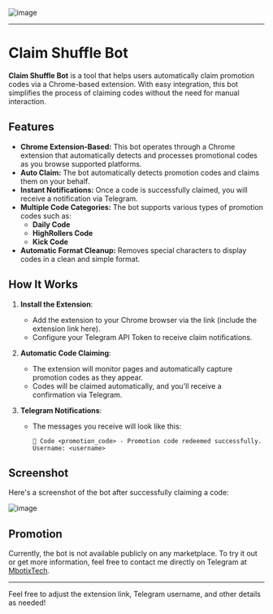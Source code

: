 ![image](https://github.com/user-attachments/assets/978cdec5-b7cb-447d-ae4c-53e019bb863d)

---

# Claim Shuffle Bot

**Claim Shuffle Bot** is a tool that helps users automatically claim promotion codes via a Chrome-based extension. With easy integration, this bot simplifies the process of claiming codes without the need for manual interaction.

## Features

- **Chrome Extension-Based:** This bot operates through a Chrome extension that automatically detects and processes promotional codes as you browse supported platforms.
- **Auto Claim:** The bot automatically detects promotion codes and claims them on your behalf.
- **Instant Notifications:** Once a code is successfully claimed, you will receive a notification via Telegram.
- **Multiple Code Categories:** The bot supports various types of promotion codes such as:
  - **Daily Code**
  - **HighRollers Code**
  - **Kick Code**
- **Automatic Format Cleanup:** Removes special characters to display codes in a clean and simple format.

## How It Works

1. **Install the Extension**:
    - Add the extension to your Chrome browser via the link (include the extension link here).
    - Configure your Telegram API Token to receive claim notifications.

2. **Automatic Code Claiming**:
    - The extension will monitor pages and automatically capture promotion codes as they appear.
    - Codes will be claimed automatically, and you'll receive a confirmation via Telegram.

3. **Telegram Notifications**:
    - The messages you receive will look like this:
      ```
      🔔 Code <promotion_code> - Promotion code redeemed successfully.
      Username: <username>
      ```

## Screenshot

Here's a screenshot of the bot after successfully claiming a code:

![image](https://github.com/user-attachments/assets/b91fab75-03dd-4452-9eac-3c276316e276)

## Promotion

Currently, the bot is not available publicly on any marketplace. To try it out or get more information, feel free to contact me directly on Telegram at [MbotixTech](https://t.me/xiaogarpu).


---

Feel free to adjust the extension link, Telegram username, and other details as needed!
